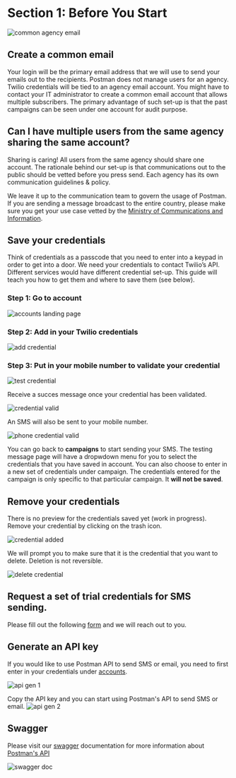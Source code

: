 # Section 1: Before You Start

![common agency email](./assets/alert-postman-common-email.png)
## Create a common email
Your login will be the primary email address that we will use to send your emails out to the recipients. Postman does not manage users for an agency. Twilio credentials will be tied to an agency email account. You might have to contact your IT administrator to create a common email account that allows multiple subscribers. The primary advantage of such set-up is that the past campaigns can be seen under one account for audit purpose. 

## Can I have multiple users from the same agency sharing the same account?
Sharing is caring! All users from the same agency should share one account. The rationale behind our set-up is that communications out to the public should be vetted before you press send. Each agency has its own communication guidelines & policy. 

We leave it up to the communication team to govern the usage of Postman. If you are sending a message broadcast to the entire country, please make sure you get your use case vetted by the [Ministry of Communications and Information](https://www.mci.gov.sg/ "Ministry of Communications and Information").  

## Save your credentials

Think of credentials as a passcode that you need to enter into a keypad in order to get into a door. We need your credentials to contact Twilio’s API. Different services would have different credential set-up. This guide will teach you how to get them and where to save them (see below).

### Step 1: Go to account
![accounts landing page](./assets/accounts-landing.jpg)

### Step 2: Add in your Twilio credentials
![add credential](./assets/accounts-enter-cred.jpg)

### Step 3: Put in your mobile number to validate your credential
![test credential](./assets/accounts-test-cred.jpg)

Receive a succes message once your credential has been validated. 

![credential valid](./assets/accounts-cred-valid.jpg)

An SMS will also be sent to your mobile number.

![phone credential valid](./assets/phone-cred-valid.jpg)

You can go back to **campaigns** to start sending your SMS. The testing message page will have a dropwdown menu for you to select the credentials that you have saved in account. You can also choose to enter in a new set of credentials under campaign. The credentials entered for the campaign is only specific to that particular campaign. It **will not be saved**. 

## Remove your credentials

There is no preview for the credentials saved yet (work in progress). Remove your credential by clicking on the trash icon. 

![credential added](./assets/accounts-cred-added.jpg)

We will prompt you to make sure that it is the credential that you want to delete. Deletion is not reversible. 

![delete credential](./assets/accounts-delete-cred.jpg)

## Request a set of trial credentials for SMS sending. 

Please fill out the following [form](https://form.gov.sg/5ebcd3b652407a00116942ec "FormSG form") and we will reach out to you.  

## Generate an API key

If you would like to use Postman API to send SMS or email, you need to first enter in your credentials under [accounts](./before-you-start.html#save-your-credentials "credentials").  

![api gen 1](./assets/accounts-api-gen-1.jpg)

Copy the API key and you can start using Postman's API to send SMS or email. 
![api gen 2](./assets/accounts-api-gen-2.jpg)

## Swagger

 Please visit our [swagger](https://api-staging.postman.gov.sg/docs/ "Postman Swagger File")  documentation for more information about [Postman's API]( https://api-staging.postman.gov.sg/docs/ "Postman Swagger File") 
 
![swagger doc](./assets/swagger.jpg)